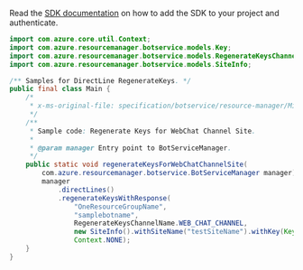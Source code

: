 Read the [SDK documentation](https://github.com/Azure/azure-sdk-for-java/blob/azure-resourcemanager-botservice_1.0.0-beta.4/sdk/botservice/azure-resourcemanager-botservice/README.md) on how to add the SDK to your project and authenticate.

```java
import com.azure.core.util.Context;
import com.azure.resourcemanager.botservice.models.Key;
import com.azure.resourcemanager.botservice.models.RegenerateKeysChannelName;
import com.azure.resourcemanager.botservice.models.SiteInfo;

/** Samples for DirectLine RegenerateKeys. */
public final class Main {
    /*
     * x-ms-original-file: specification/botservice/resource-manager/Microsoft.BotService/preview/2021-05-01-preview/examples/WebChatRegenerateKeys.json
     */
    /**
     * Sample code: Regenerate Keys for WebChat Channel Site.
     *
     * @param manager Entry point to BotServiceManager.
     */
    public static void regenerateKeysForWebChatChannelSite(
        com.azure.resourcemanager.botservice.BotServiceManager manager) {
        manager
            .directLines()
            .regenerateKeysWithResponse(
                "OneResourceGroupName",
                "samplebotname",
                RegenerateKeysChannelName.WEB_CHAT_CHANNEL,
                new SiteInfo().withSiteName("testSiteName").withKey(Key.KEY1),
                Context.NONE);
    }
}
```

